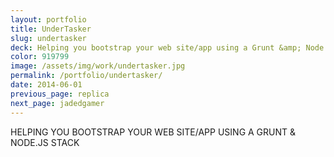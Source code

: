 ```yaml
---
layout: portfolio
title: UnderTasker
slug: undertasker
deck: Helping you bootstrap your web site/app using a Grunt &amp; Node.js stack
color: 919799
image: /assets/img/work/undertasker.jpg
permalink: /portfolio/undertasker/
date: 2014-06-01
previous_page: replica
next_page: jadedgamer
---
```


HELPING YOU BOOTSTRAP YOUR WEB SITE/APP USING A GRUNT & NODE.JS STACK
